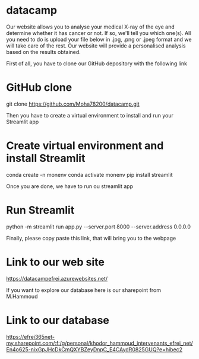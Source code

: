 # datacamp
Our website allows you to analyse your medical X-ray of the eye and determine whether it has cancer or not. If so, we'll tell you which one(s).
All you need to do is upload your file below in .jpg, .png or .jpeg format and we will take care of the rest.
Our website will provide a personalised analysis based on the results obtained.


First of all, you have to clone our GitHub depository with the following link
# GitHub clone
git clone https://github.com/Moha78200/datacamp.git

Then you have to create a virtual environment to install and run your Streamlit app
# Create virtual environment and install Streamlit
conda create -n monenv
conda activate monenv
pip install streamlit

Once you are done, we have to run ou streamlit app
# Run Streamlit
python -m streamlit run app.py --server.port 8000 --server.address 0.0.0.0

Finally, please copy paste this link, that will bring you to the webpage
# Link to our web site 
https://datacampefrei.azurewebsites.net/

If you want to explore our database here is our sharepoint from M.Hammoud

# Link to our database
https://efrei365net-my.sharepoint.com/:f:/g/personal/khodor_hammoud_intervenants_efrei_net/En4o625-nixGpJHcDkCmQXYBZeyDnpC_E4CAydR0825GUQ?e=hibec2

